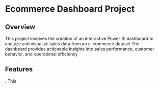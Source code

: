 # Ecommerce Dashboard Project

## Overview
This project involves the creation of an interactive Power BI dashboard to analyze and visualize sales data from an e-commerce dataset.The dashboard provides actionable insights into sales performance, customer behavior, and operational efficiency

## Features
. This
